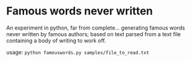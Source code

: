 Famous words never written
===========================

An experiment in python, far from complete... generating famous words never written by famous authors; based on text parsed from a text file containing a body of writing to work off.

usage: `python famouswords.py samples/file_to_read.txt`
